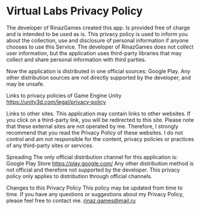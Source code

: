 # Virtual Labs Privacy Policy
The developer of RinazGames created this app. Is provided free of charge and is intended to be used as is. This privacy policy is used to inform you about the collection, use and disclosure of personal information if anyone chooses to use this Service. The developer of RinazGames does not collect user information, but the application uses third-party libraries that may collect and share personal information with third parties.

Now the application is distributed in one official sources: Google Play. Any other distribution sources are not directly supported by the developer, and may be unsafe.

Links to privacy policies of Game Engine 
Unity https://unity3d.com/legal/privacy-policy

Links to other sites. 
This application may contain links to other websites. If you click on a third-party link, you will be redirected to this site. Please note that these external sites are not operated by me. Therefore, I strongly recommend that you read the Privacy Policy of these websites. I do not control and am not responsible for the content, privacy policies or practices of any third-party sites or services.

Spreading 
The only official distribution channel for this application is: Google Play Store https://play.google.com/ Any other distribution method is not official and therefore not supported by the developer. This privacy policy only applies to distribution through official channels. 

Changes to this Privacy Policy 
This policy may be updated from time to time. If you have any questions or suggestions about my Privacy Policy, please feel free to contact me. 
rinaz.games@mail.ru
